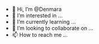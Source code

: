 - 👋 Hi, I’m @Denmara
- 👀 I’m interested in ...
- 🌱 I’m currently learning ...
- 💞️ I’m looking to collaborate on ...
- 📫 How to reach me ...

<!---
Denmara/Denmara is a ✨ special ✨ repository because its `README.md` (this file) appears on your GitHub profile.
You can click the Preview link to take a look at your changes.
--->
